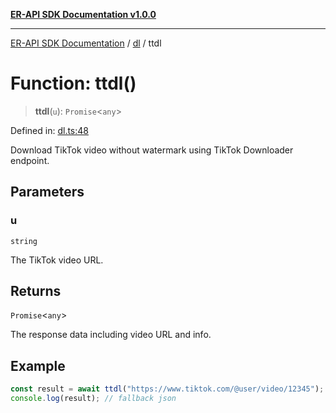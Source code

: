 [**ER-API SDK Documentation v1.0.0**](../../../../README.md)

***

[ER-API SDK Documentation](../../../../globals.md) / [dl](../README.md) / ttdl

# Function: ttdl()

> **ttdl**(`u`): `Promise`\<`any`\>

Defined in: [dl.ts:48](https://github.com/ErBots/Er-Api-Sdk/blob/d22ccb9660609171ce2e445efde8af74d36b3c66/src/dl.ts#L48)

Download TikTok video without watermark using TikTok Downloader endpoint.

## Parameters

### u

`string`

The TikTok video URL.

## Returns

`Promise`\<`any`\>

The response data including video URL and info.

## Example

```ts
const result = await ttdl("https://www.tiktok.com/@user/video/12345");
console.log(result); // fallback json
```

